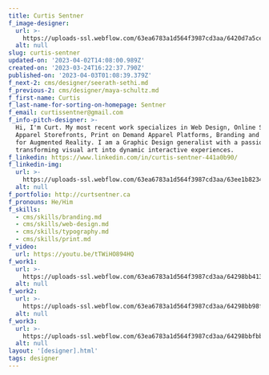 ```yaml
---
title: Curtis Sentner
f_image-designer:
  url: >-
    https://uploads-ssl.webflow.com/63ea6783a1d564f3987cd3aa/6420d7a5ce09cd3bb45d02c0_curt-sentner-1.jpg
  alt: null
slug: curtis-sentner
updated-on: '2023-04-02T14:08:00.989Z'
created-on: '2023-03-24T16:22:37.790Z'
published-on: '2023-04-03T01:08:39.379Z'
f_next-2: cms/designer/seerath-sethi.md
f_previous-2: cms/designer/maya-schultz.md
f_first-name: Curtis
f_last-name-for-sorting-on-homepage: Sentner
f_email: curtissentner@gmail.com
f_info-pitch-designer: >-
  Hi, I'm Curt. My most recent work specializes in Web Design, Online Sports
  Apparel Storefronts, Print on Demand Apparel Platforms, Branding and Motion
  for Augmented Reality. I am a Graphic Design generalist with a passion for
  transforming visual art into dynamic interactive experiences. 
f_linkedin: https://www.linkedin.com/in/curtis-sentner-441a0b90/
f_linkedin-img:
  url: >-
    https://uploads-ssl.webflow.com/63ea6783a1d564f3987cd3aa/63ee1b823465de8414c4146a_linked-in-icon.svg
  alt: null
f_portfolio: http://curtsentner.ca
f_pronouns: He/Him
f_skills:
  - cms/skills/branding.md
  - cms/skills/web-design.md
  - cms/skills/typography.md
  - cms/skills/print.md
f_video:
  url: https://youtu.be/tTWiHO894HQ
f_work1:
  url: >-
    https://uploads-ssl.webflow.com/63ea6783a1d564f3987cd3aa/64298bb413003ead3ce09639_sentner-curtis-grad-show-work-img1.jpg
  alt: null
f_work2:
  url: >-
    https://uploads-ssl.webflow.com/63ea6783a1d564f3987cd3aa/64298bb98fbcbe78fbd7f167_sentner-curtis-grad-show-work-img2.jpg
  alt: null
f_work3:
  url: >-
    https://uploads-ssl.webflow.com/63ea6783a1d564f3987cd3aa/64298bbfbb87cb369b3ba7f8_sentner-curtis-grad-show-work-img3.jpg
  alt: null
layout: '[designer].html'
tags: designer
---
```



